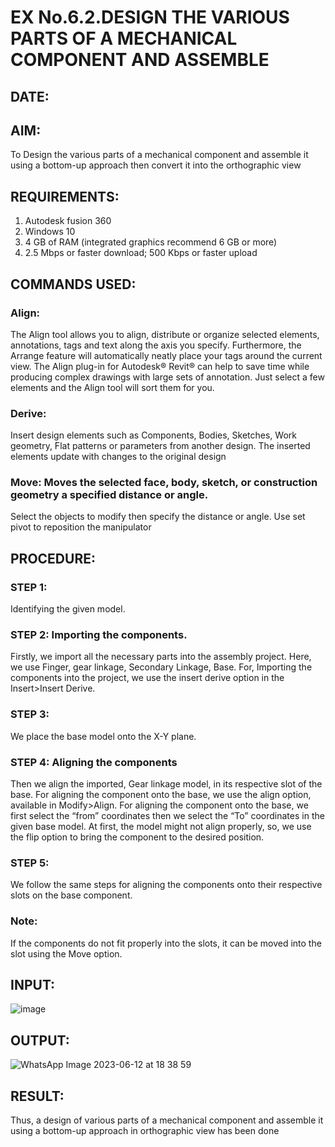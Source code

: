 # EX No.6.2.DESIGN THE VARIOUS PARTS OF A MECHANICAL COMPONENT AND ASSEMBLE
## DATE:
## AIM: 
To Design the various parts of a mechanical component and assemble it using a bottom-up approach then convert it into the orthographic view
## REQUIREMENTS: 
1. Autodesk fusion 360
2. Windows 10
3. 4 GB of RAM (integrated graphics recommend 6 GB or more)
4. 2.5 Mbps or faster download; 500 Kbps or faster upload 
## COMMANDS USED:
### Align: 
The Align tool allows you to align, distribute or organize selected elements, annotations, tags and text along the axis you specify. Furthermore, the Arrange feature will automatically neatly place your tags around the current view.
The Align plug-in for Autodesk® Revit® can help to save time while producing complex drawings with large sets of annotation.
Just select a few elements and the Align tool will sort them for you.
### Derive:
Insert design elements such as Components, Bodies, Sketches, Work geometry, Flat patterns or parameters from another design.
The inserted elements update with changes to the original design
### Move: Moves the selected face, body, sketch, or construction geometry a specified distance or angle.
Select the objects to modify then specify the distance or angle. Use set pivot to reposition the manipulator
## PROCEDURE:
### STEP 1: 
 Identifying the given model.
### STEP 2: Importing the components.
Firstly, we import all the necessary parts into the assembly project. Here, we use Finger, gear linkage, Secondary Linkage, Base. For, Importing the components into the project, we use the insert derive option in the Insert>Insert Derive.
### STEP 3: 
We place the base model onto the X-Y plane.
### STEP 4: Aligning the components
Then we align the imported, Gear linkage model, in its respective slot of the base.
For aligning the component onto the base, we use the align option, available in Modify>Align.
For aligning the component onto the base, we first select the “from” coordinates then we select the “To” coordinates in the given base model. At first, the model might not align properly, so, we use the flip option to bring the component to the desired position.
### STEP 5: 
We follow the same steps for aligning the components onto their respective      slots on the base component.
### Note: 
If the components do not fit properly into the slots, it can be moved into the slot using the Move option.
## INPUT: 
![image](https://user-images.githubusercontent.com/113594316/199641859-1ebade5e-7bb4-4047-aa4b-89ae1d934ba0.png)
## OUTPUT:
![WhatsApp Image 2023-06-12 at 18 38 59](https://github.com/vikashsenthil21/EX-No.6.2.-DESIGN-THE-VARIOUS-PARTS-OF-A-MECHANICAL-COMPONENT-AND-ASSEMBLE/assets/119433834/adbeae06-7032-4d21-8356-65ff5af3551e)
## RESULT:
Thus, a design of various parts of a mechanical component and assemble it using a bottom-up approach in orthographic view has been done
